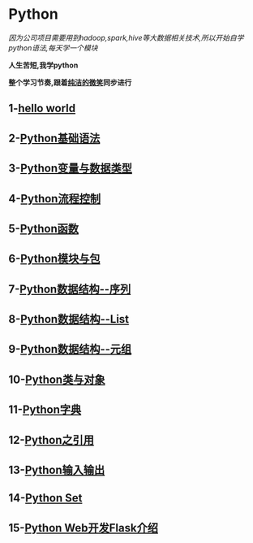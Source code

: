 # Python

_因为公司项目需要用到hadoop,spark,hive等大数据相关技术,所以开始自学python语法,每天学一个模块_

**人生苦短,我学python**

**整个学习节奏,跟着[纯洁的微笑](http://www.ityouknow.com)同步进行**

## 1-[hello world](https://github.com/kezhangziyou/Python-study/tree/master/day01)
## 2-[Python基础语法](https://github.com/kezhangziyou/Python-study/tree/master/day02)
## 3-[Python变量与数据类型](https://github.com/kezhangziyou/Python-study/tree/master/day03)
## 4-[Python流程控制](https://github.com/kezhangziyou/Python-study/tree/master/day04)
## 5-[Python函数](https://github.com/kezhangziyou/Python-study/tree/master/day05)
## 6-[Python模块与包](https://github.com/kezhangziyou/Python-study/tree/master/day06)
## 7-[Python数据结构--序列](https://github.com/kezhangziyou/Python-study/tree/master/day07)
## 8-[Python数据结构--List](https://github.com/kezhangziyou/Python-study/tree/master/day08)
## 9-[Python数据结构--元组](https://github.com/kezhangziyou/Python-study/tree/master/day09)
## 10-[Python类与对象](https://github.com/kezhangziyou/Python-study/tree/master/day10)
## 11-[Python字典](https://github.com/kezhangziyou/Python-study/tree/master/day11)
## 12-[Python之引用](https://github.com/kezhangziyou/Python-study/tree/master/day12)
## 13-[Python输入输出](https://github.com/kezhangziyou/Python-study/tree/master/day13)
## 14-[Python Set](https://github.com/kezhangziyou/Python-study/tree/master/day14)
## 15-[Python Web开发Flask介绍](https://github.com/kezhangziyou/Python-study/tree/master/day15)
